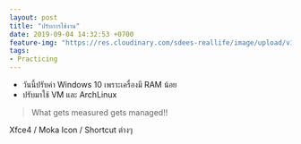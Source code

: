 ```yaml
---
layout: post
title: "ปรับการใช้งาน"
date: 2019-09-04 14:32:53 +0700
feature-img: "https://res.cloudinary.com/sdees-reallife/image/upload/v1555658919/sample_feature_img.png"
tags:
- Practicing
---
```

- วันนี้ปรับค่า Windows 10 เพราะเครื่องมี RAM น้อย
- ปรับมาใช้ VM และ ArchLinux

> What gets measured gets managed!!

<i class="fa fa-child" style="color:plum"></i>

Xfce4 / Moka Icon / Shortcut ต่างๆ
